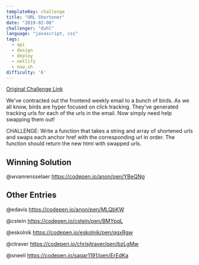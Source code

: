 ```yaml
---
templateKey: challenge
title: "URL Shortener"
date: "2019-02-08"
challenger: "duhl"
language: "javascript, css"
tags:
  - api
  - design
  - deploy
  - netlify
  - now.sh
difficulty: '6'
---
```


<p>
	<a href="https://codepen.io/danieluhl/pen/LqQPvr?editors=0010" target="_blank">
  		Original Challenge Link
	</a>
</p>

We've contracted out the frontend weekly email to a bunch of birds. As we all know, birds are hyper focused on click tracking. They've generated tracking urls for each of the urls in the email. Now simply need help swapping them out!

CHALLENGE: Write a function that takes a string and array of shortened urls and swaps each anchor href with the corresponding url in order. The function should return the new html with swapped urls.

## Winning Solution

@wvanrensselaer https://codepen.io/anon/pen/YBeQNg

## Other Entries

@edavis https://codepen.io/anon/pen/MLQbKW

@cstein https://codepen.io/cstein/pen/BMYpqL

@eskolnik https://codepen.io/eskolnik/pen/qgxRgw

@ctraver https://codepen.io/chrisjtraver/pen/bzLgMw

@sneeli https://codepen.io/sagar1191/pen/ErEdKa